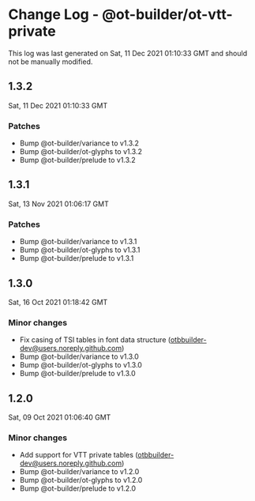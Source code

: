 # Change Log - @ot-builder/ot-vtt-private

This log was last generated on Sat, 11 Dec 2021 01:10:33 GMT and should not be manually modified.

<!-- Start content -->

## 1.3.2

Sat, 11 Dec 2021 01:10:33 GMT

### Patches

- Bump @ot-builder/variance to v1.3.2
- Bump @ot-builder/ot-glyphs to v1.3.2
- Bump @ot-builder/prelude to v1.3.2

## 1.3.1

Sat, 13 Nov 2021 01:06:17 GMT

### Patches

- Bump @ot-builder/variance to v1.3.1
- Bump @ot-builder/ot-glyphs to v1.3.1
- Bump @ot-builder/prelude to v1.3.1

## 1.3.0

Sat, 16 Oct 2021 01:18:42 GMT

### Minor changes

- Fix casing of TSI tables in font data structure (otbbuilder-dev@users.noreply.github.com)
- Bump @ot-builder/variance to v1.3.0
- Bump @ot-builder/ot-glyphs to v1.3.0
- Bump @ot-builder/prelude to v1.3.0

## 1.2.0

Sat, 09 Oct 2021 01:06:40 GMT

### Minor changes

- Add support for VTT private tables (otbbuilder-dev@users.noreply.github.com)
- Bump @ot-builder/variance to v1.2.0
- Bump @ot-builder/ot-glyphs to v1.2.0
- Bump @ot-builder/prelude to v1.2.0
